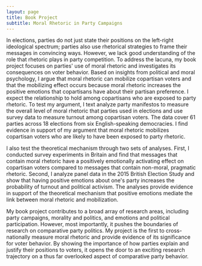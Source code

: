 ```yaml
---
layout: page
title: Book Project
subtitle: Moral Rhetoric in Party Campaigns
---
```


In elections, parties do not just state their positions on the left-right ideological spectrum; parties also use rhetorical strategies to frame their messages in convincing ways. However, we lack good understanding of the role that rhetoric plays in party competition. To address the lacuna, my book project focuses on parties' use of moral rhetoric and investigates its consequences on voter behavior. Based on insights from political and moral psychology, I argue that moral rhetoric can mobilize copartisan voters and that the mobilizing effect occurs because moral rhetoric increases the positive emotions that copartisans have about their partisan preference. I expect the relationship to hold among copartisans who are exposed to party rhetoric. To test my argument, I text analyze party manifestos to measure the overall level of moral rhetoric that parties used in elections and use survey data to measure turnout among copartisan voters. The data cover 61 parties across 18 elections from six English-speaking democracies. I find evidence in support of my argument that moral rhetoric mobilizes copartisan voters who are likely to have been exposed to party rhetoric.

I also test the theoretical mechanism through two sets of analyses. First, I conducted survey experiments in Britain and find that messages that contain moral rhetoric have a positively emotionally activating effect on copartisan voters compared to messages that contain non-moral, pragmatic rhetoric. Second, I analyze panel data in the 2015 British Election Study and show that having positive emotions about one's party increases the probability of turnout and political activism. The analyses provide evidence in support of the theoretical mechanism that positive emotions mediate the link between moral rhetoric and mobilization.

My book project contributes to a broad array of research areas, including party campaigns, morality and politics, and emotions and political participation. However, most importantly, it pushes the boundaries of research on comparative party politics. My project is the first to cross-nationally measure moral rhetoric and provide evidence of its significance for voter behavior. By showing the importance of how parties explain and justify their positions to voters, it opens the door to an exciting research trajectory on a thus far overlooked aspect of comparative party behavior.
